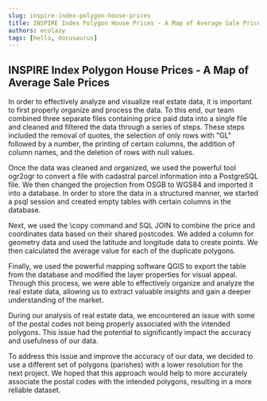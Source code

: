 ```yaml
---
slug: inspire-index-polygon-house-prices
title: INSPIRE Index Polygon House Prices - A Map of Average Sale Prices
authors: ecolazy
tags: [hello, docusaurus]
---
```

## INSPIRE Index Polygon House Prices - A Map of Average Sale Prices

In order to effectively analyze and visualize real estate data, it is important to first properly organize and process the data. To this end, our team combined three separate files containing price paid data into a single file and cleaned and filtered the data through a series of steps. These steps included the removal of quotes, the selection of only rows with "GL" followed by a number, the printing of certain columns, the addition of column names, and the deletion of rows with null values.

Once the data was cleaned and organized, we used the powerful tool ogr2ogr to convert a file with cadastral parcel information into a PostgreSQL file. We then changed the projection from OSGB to WGS84 and imported it into a database. In order to store the data in a structured manner, we started a psql session and created empty tables with certain columns in the database.

Next, we used the \copy command and SQL JOIN to combine the price and coordinates data based on their shared postcodes. We added a column for geometry data and used the latitude and longitude data to create points. We then calculated the average value for each of the duplicate polygons.

Finally, we used the powerful mapping software QGIS to export the table from the database and modified the layer properties for visual appeal. Through this process, we were able to effectively organize and analyze the real estate data, allowing us to extract valuable insights and gain a deeper understanding of the market.

During our analysis of real estate data, we encountered an issue with some of the postal codes not being properly associated with the intended polygons. This issue had the potential to significantly impact the accuracy and usefulness of our data.

To address this issue and improve the accuracy of our data, we decided to use a different set of polygons (parishes) with a lower resolution for the next project. We hoped that this approach would help to more accurately associate the postal codes with the intended polygons, resulting in a more reliable dataset.